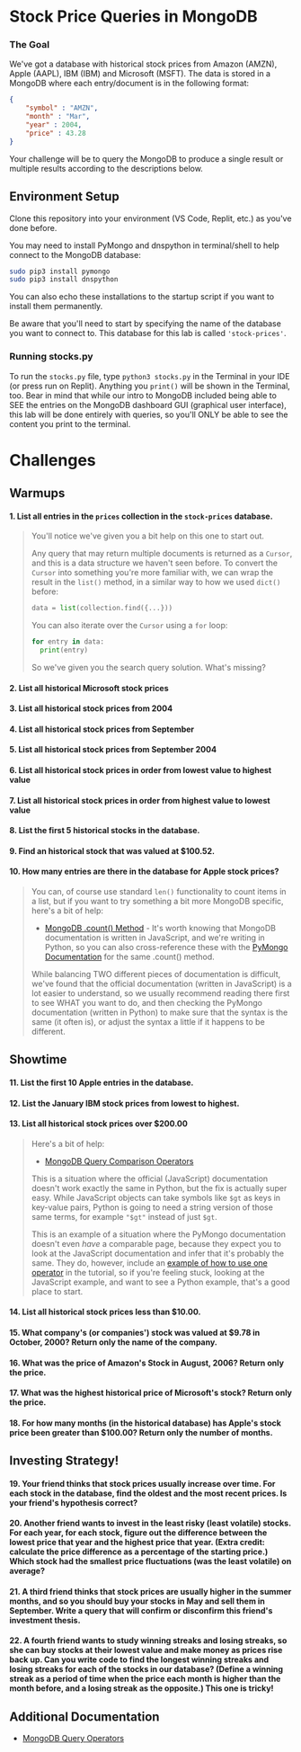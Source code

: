 # Stock Price Queries in MongoDB

### The Goal

We've got a database with historical stock prices from Amazon (AMZN), Apple (AAPL), IBM (IBM) and Microsoft (MSFT). The data is stored in a MongoDB where each entry/document is in the following format:

```json
{
	"symbol" : "AMZN",
	"month" : "Mar",
	"year" : 2004,
	"price" : 43.28
}

```

Your challenge will be to query the MongoDB to produce a single result or multiple results according to the descriptions below.

## Environment Setup

Clone this repository into your environment (VS Code, Replit, etc.) as you've done before.

You may need to install PyMongo and dnspython in terminal/shell to help connect to the MongoDB database:

```bash
sudo pip3 install pymongo
sudo pip3 install dnspython
```

You can also echo these installations to the startup script if you want to install them permanently. 

Be aware that you'll need to start by specifying the name of the database you want to connect to. This database for this lab is called `'stock-prices'`. 

### Running stocks.py

To run the `stocks.py` file, type `python3 stocks.py` in the Terminal in your IDE (or press run on Replit). Anything you `print()` will be shown in the Terminal, too. Bear in mind that while our intro to MongoDB included being able to SEE the entries on the MongoDB dashboard GUI (graphical user interface), this lab will be done entirely with queries, so you'll ONLY be able to see the content you print to the terminal. 

# Challenges

## Warmups

#### 1. List all entries in the `prices` collection in the `stock-prices` database.

> You'll notice we've given you a bit help on this one to start out.
> 
> Any query that may return multiple documents is returned as a `Cursor`, and this is a data structure we haven't seen before. To convert the `Cursor` into something you're more familiar with, we can wrap the result in the `list()` method, in a similar way to how we used `dict()` before:
>
> ```python
> data = list(collection.find({...}))
> ```
>
> You can also iterate over the `Cursor` using a `for` loop:
>
> ```python
> for entry in data:
> 	print(entry)
> ```
> 
> So we've given you the search query solution. What's missing?

#### 2. List all historical Microsoft stock prices

#### 3. List all historical stock prices from 2004

#### 4. List all historical stock prices from September

#### 5. List all historical stock prices from September 2004

#### 6. List all historical stock prices in order from lowest value to highest value

#### 7. List all historical stock prices in order from highest value to lowest value

#### 8. List the first 5 historical stocks in the database.

#### 9. Find an historical stock that was valued at $100.52.

#### 10. How many entries are there in the database for Apple stock prices?

> You can, of course use standard `len()` functionality to count items in a list, but if you want to try something a bit more MongoDB specific, here's a bit of help:
>
> - [MongoDB .count() Method](https://docs.mongodb.com/manual/reference/method/db.collection.count/) - It's worth knowing that MongoDB documentation is written in JavaScript, and we're writing in Python, so you can also cross-reference these with the [PyMongo Documentation](https://pymongo.readthedocs.io/en/stable/api/pymongo/cursor.html#pymongo.cursor.Cursor.count) for the same .count() method. 
>
> While balancing TWO different pieces of documentation is difficult, we've found that the official documentation (written in JavaScript) is a lot easier to understand, so we usually recommend reading there first to see WHAT you want to do, and then checking the PyMongo documentation (written in Python) to make sure that the syntax is the same (it often is), or adjust the syntax a little if it happens to be different. 

## Showtime

#### 11. List the first 10 Apple entries in the database.

#### 12. List the January IBM stock prices from lowest to highest.

#### 13. List all historical stock prices over $200.00

> Here's a bit of help:
> 
> - [MongoDB Query Comparison Operators](https://docs.mongodb.com/manual/reference/operator/query-comparison/)
>
> This is a situation where the official (JavaScript) documentation doesn't work exactly the same in Python, but the fix is actually super easy. While JavaScript objects can take symbols like `$gt` as keys in key-value pairs, Python is going to need a string version of those same terms, for example `"$gt"` instead of just `$gt`. 
> 
> This is an example of a situation where the PyMongo documentation doesn't even *have* a comparable page, because they expect you to look at the JavaScript documentation and infer that it's probably the same. They do, however, include an [example of how to use one operator](https://pymongo.readthedocs.io/en/stable/tutorial.html?highlight=query#range-queries) in the tutorial, so if you're feeling stuck, looking at the JavaScript example, and want to see a Python example, that's a good place to start. 

#### 14. List all historical stock prices less than $10.00.

#### 15. What company's (or companies') stock was valued at $9.78 in October, 2000? Return only the name of the company.

#### 16. What was the price of Amazon's Stock in August, 2006? Return only the price.

#### 17. What was the highest historical price of Microsoft's stock? Return only the price.

#### 18. For how many months (in the historical database) has Apple's stock price been greater than $100.00? Return only the number of months.

## Investing Strategy!

#### 19. Your friend thinks that stock prices usually increase over time.  For each stock in the database, find the oldest and the most recent prices. Is your friend's hypothesis correct?

#### 20. Another friend wants to invest in the least risky (least volatile) stocks. For each year, for each stock, figure out the difference between the lowest price that year and the highest price that year.  (Extra credit: calculate the price difference as a percentage of the starting price.)  Which stock had the smallest price fluctuations (was the least volatile) on average?

#### 21. A third friend thinks that stock prices are usually higher in the summer months, and so you should buy your stocks in May and sell them in September.  Write a query that will confirm or disconfirm this friend's investment thesis.

#### 22. A fourth friend wants to study winning streaks and losing streaks, so she can buy stocks at their lowest value and make money as prices rise back up. Can you write code to find the longest winning streaks and losing streaks for each of the stocks in our database?  (Define a winning streak as a period of time when the price each month is higher than the month before, and a losing streak as the opposite.)  This one is tricky!

## Additional Documentation

- [MongoDB Query Operators](https://docs.mongodb.com/manual/reference/operator/query/)
